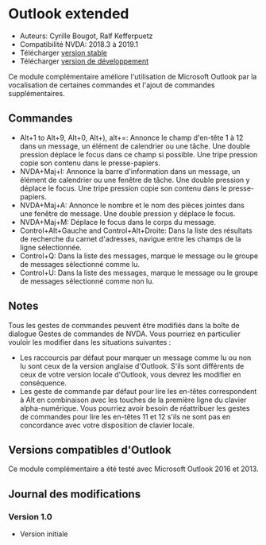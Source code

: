# Outlook extended

* Auteurs: Cyrille Bougot, Ralf Kefferpuetz
* Compatibilité NVDA: 2018.3 à 2019.1
* Télécharger [version stable][1]
* Télécharger [version de développement][2]

Ce module complémentaire améliore l'utilisation de Microsoft Outlook par la vocalisation de certaines commandes et l'ajout de commandes supplémentaires.

## Commandes

* Alt+1 to Alt+9, Alt+0, Alt+), alt+=: Annonce le champ d'en-tête 1 à 12 dans un message, un élément de calendrier ou une tâche. Une double pression déplace le focus dans ce champ si possible. Une tripe pression copie son contenu dans le presse-papiers.
* NVDA+Maj+I: Annonce la barre d'information dans un message, un élément de calendrier ou une fenêtre de tâche. Une double pression y déplace le focus. Une tripe pression copie son contenu dans le presse-papiers.
* NVDA+Maj+A: Annonce le nombre et le nom des pièces jointes dans une fenêtre de message. Une double pression y déplace le focus.
* NVDA+Maj+M: Déplace le focus dans le corps du message.
* Control+Alt+Gauche and Control+Alt+Droite: Dans la liste des résultats de recherche du carnet d'adresses, navigue entre les champs de la ligne sélectionnée.
* Control+Q: Dans la liste des messages, marque le message ou le groupe de messages sélectionné comme lu.
* Control+U: Dans la liste des messages, marque le message ou le groupe de messages sélectionné comme non lu.

## Notes

Tous les gestes de commandes peuvent être modifiés dans la boîte de dialogue Gestes de commandes de NVDA. Vous pourriez en particulier vouloir les modifier dans les situations suivantes :

* Les raccourcis par défaut pour marquer un message comme lu ou non lu sont ceux de la version anglaise d'Outlook. S'ils sont différents de ceux de votre version locale d'Outlook, vous devrez les modifier en conséquence.
*   Les geste de commande par défaut pour lire les en-têtes correspondent à Alt en combinaison avec les touches de la première ligne du clavier alpha-numérique. Vous pourriez avoir besoin de réattribuer les gestes de commandes pour lire les en-têtes 11 et 12 s'ils ne sont pas en concordance avec votre disposition de clavier locale.

## Versions compatibles d'Outlook

Ce module complémentaire a été testé avec Microsoft Outlook 2016 et 2013.

## Journal des modifications

### Version 1.0

* Version initiale

[1]: https://github.com/CyrilleB79/OutlookExtended/releases/download/V1.0dev/OutlookExtended-1.0-dev.nvda-addon

[2]: https://github.com/CyrilleB79/OutlookExtended/releases/download/V1.0dev/OutlookExtended-1.0-dev.nvda-addon
